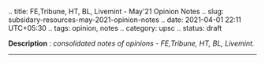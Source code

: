 .. title: FE,Tribune, HT, BL, Livemint - May'21 Opinion Notes
.. slug: subsidary-resources-may-2021-opinion-notes
.. date: 2021-04-01 22:11 UTC+05:30
.. tags: opinion, notes
.. category: upsc
.. status: draft

**Description** : *consolidated notes of opinions - FE,Tribune, HT, BL, Livemint.*

***
<!-- TEASER_END -->